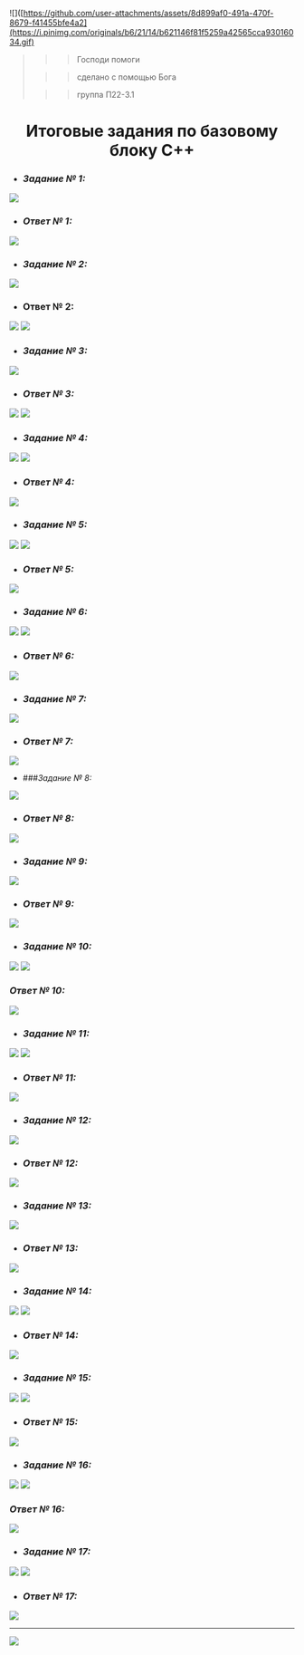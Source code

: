 ![]([https://github.com/user-attachments/assets/8d899af0-491a-470f-8679-f41455bfe4a2](https://i.pinimg.com/originals/b6/21/14/b621146f81f5259a42565cca93016034.gif)

>>>Господи помоги
> 
> >>сделано с помощью Бога
> 
> >>группа П22-3.1

# <center> Итоговые задания по базовому блоку C++ </center>




+ ### *Задание № 1:*

![](https://github.com/reretel/itog_base/blob/master/scr/1.png)

+ ### *Ответ № 1:*

![](https://github.com/reretel/itog_base/blob/master/scr/1-1.png)


+  ### *Задание № 2:*

![](https://github.com/reretel/itog_base/blob/master/scr/2.png)

+ ### Ответ № 2: 

![](https://github.com/reretel/itog_base/blob/master/scr/2-2.1.png)
![](https://github.com/reretel/itog_base/blob/master/scr/2-2.2.png)


+ ### *Задание № 3:*

![](https://github.com/reretel/itog_base/blob/master/scr/3.png)

+ ### *Ответ № 3:*

![](https://github.com/reretel/itog_base/blob/master/scr/3-1.1.png)
![](https://github.com/reretel/itog_base/blob/master/scr/3-1.2.png)


+ ### *Задание № 4:*

![](https://github.com/reretel/itog_base/blob/master/scr/4.png)
![](https://github.com/reretel/itog_base/blob/master/scr/def4.png)

+ ### *Ответ № 4:*

![](https://github.com/reretel/itog_base/blob/master/scr/ot4.png)


+ ### *Задание № 5:*

![](https://github.com/reretel/itog_base/blob/master/scr/5.png)
![](https://github.com/reretel/itog_base/blob/master/scr/def5.png)

+ ### *Ответ № 5:*


![](https://github.com/reretel/itog_base/blob/master/scr/ot5.png)


+ ### *Задание № 6:*

![](https://github.com/reretel/itog_base/blob/master/scr/6.png)
![](https://github.com/reretel/itog_base/blob/master/scr/def6.png)

+ ### *Ответ № 6:*

![](https://github.com/reretel/itog_base/blob/master/scr/ot6.png)


+ ### *Задание № 7:*

![](https://github.com/reretel/itog_base/blob/master/scr/7.png)

+ ### *Ответ № 7:*

![](https://github.com/reretel/itog_base/blob/master/scr/ot7.png)


+ ###*Задание № 8:*

![](https://github.com/reretel/itog_base/blob/master/scr/8.png)

+ ### *Ответ № 8:*

![](https://github.com/reretel/itog_base/blob/master/scr/ot8.png)


+ ### *Задание № 9:*

![](https://github.com/reretel/itog_base/blob/master/scr/9.png)

+ ### *Ответ № 9:*

![](https://github.com/reretel/itog_base/blob/master/scr/ot9.png)



+ ### *Задание № 10:*

![](https://github.com/reretel/itog_base/blob/master/scr/10.png)
![](https://github.com/reretel/itog_base/blob/master/scr/def10.png)

### *Ответ № 10:*

![](https://github.com/reretel/itog_base/blob/master/scr/ot10.png)



+ ### *Задание № 11:*

![](https://github.com/reretel/itog_base/blob/master/scr/11.png)
![](https://github.com/reretel/itog_base/blob/master/scr/def11.png)

+ ### *Ответ № 11:*

![](https://github.com/reretel/itog_base/blob/master/scr/ot11.png)


+ ### *Задание № 12:*

![](https://github.com/reretel/itog_base/blob/master/scr/12.png)


+ ### *Ответ № 12:*

![](https://github.com/reretel/itog_base/blob/master/scr/ot12.png)


+ ### *Задание № 13:*

![](https://github.com/reretel/itog_base/blob/master/scr/13.png)

+ ### *Ответ № 13:*

![](https://github.com/reretel/itog_base/blob/master/scr/ot13.png)


+ ### *Задание № 14:*

![](https://github.com/reretel/itog_base/blob/master/scr/14.png)
![](https://github.com/reretel/itog_base/blob/master/scr/def14.png)

+ ### *Ответ № 14:*

![](https://github.com/reretel/itog_base/blob/master/scr/ot14.png)


+ ### *Задание № 15:*

![](https://github.com/reretel/itog_base/blob/master/scr/15.png)
![](https://github.com/reretel/itog_base/blob/master/scr/def15.png)

+ ### *Ответ № 15:*

![](https://github.com/reretel/itog_base/blob/master/scr/ot15.png)


+ ### *Задание № 16:*

![](https://github.com/reretel/itog_base/blob/master/scr/16.png)
![](https://github.com/reretel/itog_base/blob/master/scr/def16.png)

### *Ответ № 16:*

![](https://github.com/reretel/itog_base/blob/master/scr/ot16.png)


+ ### *Задание № 17:*

![](https://github.com/reretel/itog_base/blob/master/scr/17.png)
![](https://github.com/reretel/itog_base/blob/master/scr/def17.png)

+ ### *Ответ № 17:*

![](https://github.com/reretel/itog_base/blob/master/scr/ot17.png)

------------------------------------------------------------------------------

![]([https://avatars.dzeninfra.ru/get-zen_doc/9123373/pub_641712189968372b0ef574ba_64174eec9ae6211eb8b28476/orig](https://i.pinimg.com/originals/b6/21/14/b621146f81f5259a42565cca93016034.gif))
